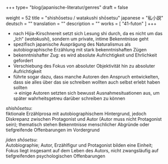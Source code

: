 +++
type= "blog/japanische-literatur/genres"
draft = false

weight = 52
title = "shishōsetsu / watakushi shōsetsu"
japanese = "私小説"
deutsch = ""
translation = ""
description = ""
works = [
    "41-futon"
]
+++

- nach Hijia-Kirschnereit setzt sich Lesung shi durch, da es nicht um das „Ich“ (_watakushi_), sondern um private, intime Bekenntnisse geht
- spezifisch japanische Ausprägung des Naturalismus als autobiographische Erzählung mit stark bekenntnishaften Zügen
- bekenntnishafter Zug: es wird absolute Aufrichtigkeit und Ehrlichkeit gefordert
- Verschiebung des Fokus von absoluter Objektivität hin zu absoluter Aufrichtigkeit
- führte sogar dazu, dass manche Autoren den Anspruch entwickelten, dass sie alles über das sie schreiben wollten auch selbst erlebt haben sollten  
  -> einige Autoren setzten sich bewusst Ausnahmesituationen aus, um später wahrheitsgetreu darüber schreiben zu können

_shishōsetsu_:  
fiktionale Erzählprosa mit autobiographischem Hintergrund, jedoch Diskrepanz
zwischen Protagonist und Autor (Autor muss nicht Protagonist sein); thematisch stehen Bekenntnisse
menschlicher Abgründe oder tiefgreifende Offenbarungen im Vordergrund

_jiden shōsetsu_:  
Autobiographie; Autor, Erzählfigur und Protagonist bilden eine Einheit; Fokus liegt
insgesamt auf dem Leben des Autors, nicht zwangsläufig auf tiefgreifenden psychologischen
Offenbarungen
